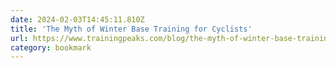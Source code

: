 ```yaml
---
date: 2024-02-03T14:45:11.810Z
title: 'The Myth of Winter Base Training for Cyclists'
url: https://www.trainingpeaks.com/blog/the-myth-of-winter-base-training-for-cyclists/
category: bookmark
---
```

